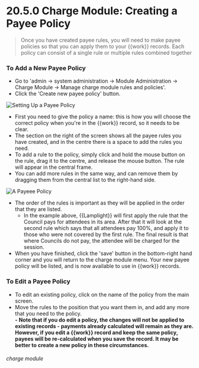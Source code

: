 # 20.5.0 Charge Module: Creating a Payee Policy

> Once you have created payee rules, you will need to make payee policies so that you can apply them to your {{work}} records. Each policy can consist of a single rule or multiple rules combined together



### To Add a New Payee Policy

- Go to 'admin -> system administration -> Module Administration -> Charge Module -> Manage charge module rules and policies'. 
- Click the 'Create new payee policy' button. 

![Setting Up a Payee Policy](20.5.0a.png)

- First you need to give the policy a name: this is how you will choose the correct policy when you're in the {{work}} record, so it needs to be clear.
- The section on the right of the screen shows all the payee rules you have created, and in the centre there is a space to add the rules you need.
- To add a rule to the policy, simply click and hold the mouse button on the rule, drag it to the centre, and release the mouse button. The rule will appear in the central frame. 
- You can add more rules in the same way, and can remove them by dragging them from the central list to the right-hand side. 

![A Payeee Policy](20.5.0b.png)

- The order of the rules is important as they will be applied in the order that they are listed. 
   - In the example above, {{Lamplight}} will first apply the rule that the Council pays for attendees in its area. After that it will look at the second rule which says that all attendees pay 100%, and apply it to those who were not covered by the first rule. The final result is that where Councils do not pay, the attendee will be charged for the session. 
- When you have finished, click the 'save' button in the bottom-right hand corner and you will return to the charge module menu. Your new payee policy will be listed, and is now available to use in {{work}} records. 

### To Edit a Payee Policy

- To edit an existing policy, click on the name of the policy from the main screen.
- Move the rules to the position that you want them in, and add any more that you need to the policy.  
**- Note that if you do edit a policy, the changes will not be applied to existing records - payments already calculated will remain as they are. However, if you edit a {{work}} record and keep the same policy, payees will be re-calculated when you save the record. It may be better to create a new policy in these circumstances.** 


###### charge module


